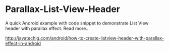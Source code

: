 # Parallax-List-View-Header
A quick Android example with code snippet to demonstrate List View header with parallax effect. Read more..

http://javatechig.com/android/how-to-create-listview-header-with-parallax-effect-in-android
